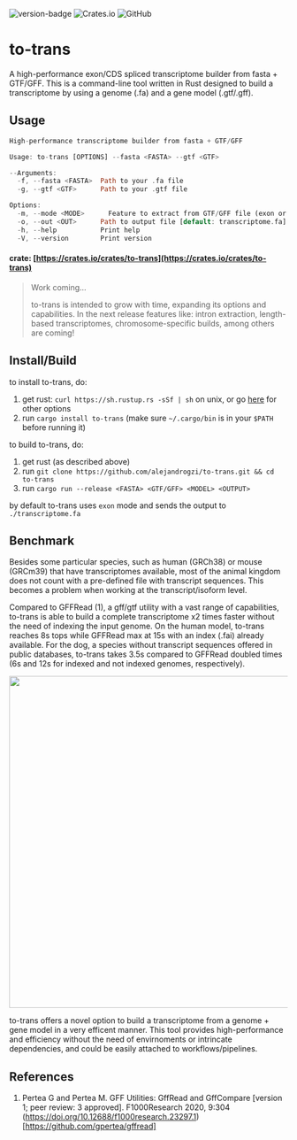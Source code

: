 ![version-badge](https://img.shields.io/badge/version-0.1.0-green)
![Crates.io](https://img.shields.io/crates/v/to-trans)
![GitHub](https://img.shields.io/github/license/alejandrogzi/noel?color=blue)


# to-trans

A high-performance exon/CDS spliced transcriptome builder from fasta + GTF/GFF.
This is a command-line tool written in Rust designed to build a transcriptome 
by using a genome (.fa) and a gene model (.gtf/.gff).

## Usage
``` rust
High-performance transcriptome builder from fasta + GTF/GFF

Usage: to-trans [OPTIONS] --fasta <FASTA> --gtf <GTF>

--Arguments:
  -f, --fasta <FASTA>  Path to your .fa file
  -g, --gtf <GTF>      Path to your .gtf file

Options:
  -m, --mode <MODE>      Feature to extract from GTF/GFF file (exon or CDS) [default: exon]
  -o, --out <OUT>      Path to output file [default: transcriptome.fa].
  -h, --help           Print help
  -V, --version        Print version
```

#### crate: [https://crates.io/crates/to-trans](https://crates.io/crates/to-trans)

> Work coming...
>
> to-trans is intended to grow with time, expanding its options and capabilities.
In the next release features like: intron extraction, length-based transcriptomes,
chromosome-specific builds, among others are coming!


## Install/Build
to install to-trans, do:

1. get rust: `curl https://sh.rustup.rs -sSf | sh` on unix, or go [here](https://www.rust-lang.org/tools/install) for other options
2. run `cargo install to-trans` (make sure `~/.cargo/bin` is in your `$PATH` before running it)

to build to-trans, do:

1. get rust (as described above)
2. run `git clone https://github.com/alejandrogzi/to-trans.git && cd to-trans`
3. run `cargo run --release <FASTA> <GTF/GFF> <MODEL> <OUTPUT>`

by default to-trans uses `exon` mode and sends the output to `./transcriptome.fa`

## Benchmark

Besides some particular species, such as human (GRCh38) or mouse (GRCm39) 
that have transcriptomes available, most of the animal kingdom does not 
count with a pre-defined file with transcript sequences. This becomes a 
problem when working at the transcript/isoform level. 

Compared to GFFRead (1), a gff/gtf utility with a vast range of capabilities,
to-trans is able to build a complete transcriptome x2 times faster without the
need of indexing the input genome. On the human model, to-trans reaches 8s tops
while GFFRead max at 15s with an index (.fai) already available. For the dog,
a species without transcript sequences offered in public databases, to-trans
takes 3.5s compared to GFFRead doubled times (6s and 12s for indexed and not 
indexed genomes, respectively).

<p align="center">
    <img width=600 align="center" src="./supp/bench.png">
</p>


to-trans offers a novel option to build a transcriptome from a genome + gene model
in a very efficent manner. This tool provides high-performance and efficiency
without the need of envirnoments or intrincate dependencies, and could be easily
attached to workflows/pipelines.


## References
1. Pertea G and Pertea M. GFF Utilities: GffRead and GffCompare [version 1; peer review: 3 approved]. F1000Research 2020, 9:304 (https://doi.org/10.12688/f1000research.23297.1) [https://github.com/gpertea/gffread]
